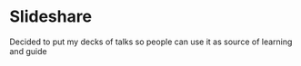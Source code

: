 # Slideshare

Decided to put my decks of talks so people can use it as source of learning and guide


